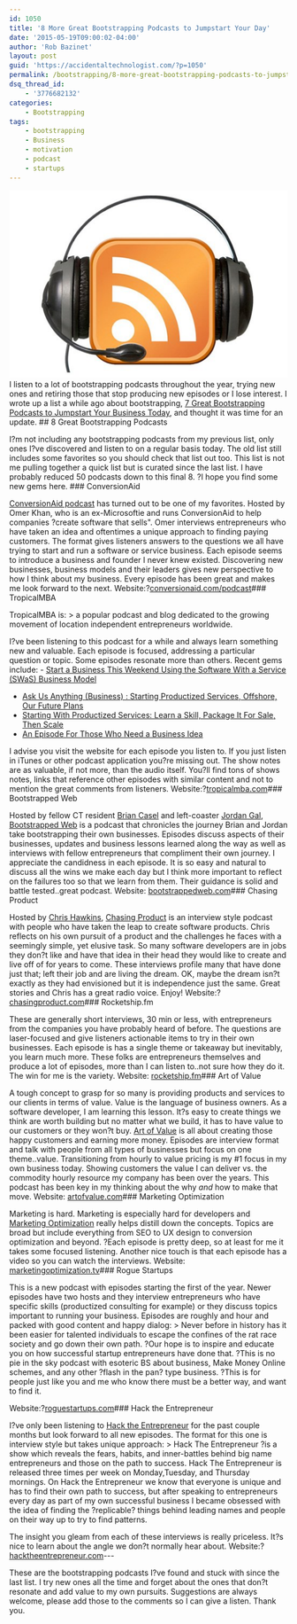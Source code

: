 ```yaml
---
id: 1050
title: '8 More Great Bootstrapping Podcasts to Jumpstart Your Day'
date: '2015-05-19T09:00:02-04:00'
author: 'Rob Bazinet'
layout: post
guid: 'https://accidentaltechnologist.com/?p=1050'
permalink: /bootstrapping/8-more-great-bootstrapping-podcasts-to-jumpstart-your-day/
dsq_thread_id:
    - '3776682132'
categories:
    - Bootstrapping
tags:
    - bootstrapping
    - Business
    - motivation
    - podcast
    - startups
---
```


![bootstrapping podcasts](/assets/img/2015/05/podcast.jpg "podcast.jpg") I listen to a lot of bootstrapping podcasts throughout the year, trying new ones and retiring those that stop producing new episodes or I lose interest. I wrote up a list a while ago about bootstrapping, [7 Great Bootstrapping Podcasts to Jumpstart Your Business Today](https://accidentaltechnologist.com/entrepreneurship/7-great-bootstrapping-podcasts-to-jumpstart-your-business-today), and thought it was time for an update. ## 8 Great Bootstrapping Podcasts

 I?m not including any bootstrapping podcasts from my previous list, only ones I?ve discovered and listen to on a regular basis today. The old list still includes some favorites so you should check that list out too. This list is not me pulling together a quick list but is curated since the last list. I have probably reduced 50 podcasts down to this final 8. ?I hope you find some new gems here. ### ConversionAid

 [ConversionAid podcast](http://www.conversionaid.com/podcast/) has turned out to be one of my favorites. Hosted by Omer Khan, who is an ex-Microsoftie and runs ConversionAid to help companies ?create software that sells". Omer interviews entrepreneurs who have taken an idea and oftentimes a unique approach to finding paying customers. The format gives listeners answers to the questions we all have trying to start and run a software or service business. Each episode seems to introduce a business and founder I never knew existed. Discovering new businesses, business models and their leaders gives new perspective to how I think about my business. Every episode has been great and makes me look forward to the next. Website:?[conversionaid.com/podcast](http://www.conversionaid.com/podcast/)### TropicalMBA

 TropicalMBA is: > a popular podcast and blog dedicated to the growing movement of location independent entrepreneurs worldwide.

 I?ve been listening to this podcast for a while and always learn something new and valuable. Each episode is focused, addressing a particular question or topic. Some episodes resonate more than others. Recent gems include: - [Start a Business This Weekend Using the Software With a Service (SWaS) Business Model](http://www.tropicalmba.com/swas/)
- [Ask Us Anything (Business) : Starting Productized Services, Offshore, Our Future Plans](http://www.tropicalmba.com/bizquestions/)
- [Starting With Productized Services: Learn a Skill, Package It For Sale, Then Scale](http://www.tropicalmba.com/shopifyninjas/)
- [An Episode For Those Who Need a Business Idea](http://www.tropicalmba.com/businessideas/)
 
 I advise you visit the website for each episode you listen to. If you just listen in iTunes or other podcast application you?re missing out. The show notes are as valuable, if not more, than the audio itself. You?ll find tons of shows notes, links that reference other episodes with similar content and not to mention the great comments from listeners. Website:?[tropicalmba.com](http://www.tropicalmba.com/)### Bootstrapped Web

 Hosted by fellow CT resident [Brian Casel](http://casjam.com/) and left-coaster [Jordan Gal](http://jordangal.com/), [Bootstrapped Web](http://bootstrappedweb.com/) is a podcast that chronicles the journey Brian and Jordan take bootstrapping their own businesses. Episodes discuss aspects of their businesses, updates and business lessons learned along the way as well as interviews with fellow entrepreneurs that compliment their own journey. I appreciate the candidness in each episode. It is so easy and natural to discuss all the wins we make each day but I think more important to reflect on the failures too so that we learn from them. Their guidance is solid and battle tested..great podcast. Website: [bootstrappedweb.com](http://bootstrappedweb.com)### Chasing Product

 Hosted by [Chris Hawkins](http://www.christopherhawkins.com/), [Chasing Product](http://www.chasingproduct.com/) is an interview style podcast with people who have taken the leap to create software products. Chris reflects on his own pursuit of a product and the challenges he faces with a seemingly simple, yet elusive task. So many software developers are in jobs they don?t like and have that idea in their head they would like to create and live off of for years to come. These interviews profile many that have done just that; left their job and are living the dream. OK, maybe the dream isn?t exactly as they had envisioned but it is independence just the same. Great stories and Chris has a great radio voice. Enjoy! Website:?[chasingproduct.com](http://www.chasingproduct.com/)### Rocketship.fm

 These are generally short interviews, 30 min or less, with entrepreneurs from the companies you have probably heard of before. The questions are laser-focused and give listeners actionable items to try in their own businesses. Each episode is has a single theme or takeaway but inevitably, you learn much more. These folks are entrepreneurs themselves and produce a lot of episodes, more than I can listen to..not sure how they do it. The win for me is the variety. Website: [rocketship.fm](http://rocketship.fm)### Art of Value

 A tough concept to grasp for so many is providing products and services to our clients in terms of value. Value is the language of business owners. As a software developer, I am learning this lesson. It?s easy to create things we think are worth building but no matter what we build, it has to have value to our customers or they won?t buy. [Art of Value](http://artofvalue.com/show/) is all about creating those happy customers and earning more money. Episodes are interview format and talk with people from all types of businesses but focus on one theme..value. Transitioning from hourly to value pricing is my #1 focus in my own business today. Showing customers the value I can deliver vs. the commodity hourly resource my company has been over the years. This podcast has been key in my thinking about the why *and* how to make that move. Website: [artofvalue.com](http://artofvalue.com/show/)### Marketing Optimization

 Marketing is hard. Marketing is especially hard for developers and [Marketing Optimization](http://marketingoptimization.tv/) really helps distill down the concepts. Topics are broad but include everything from SEO to UX design to conversion optimization and beyond. ?Each episode is pretty deep, so at least for me it takes some focused listening. Another nice touch is that each episode has a video so you can watch the interviews. Website: [marketingoptimization.tv](http://marketingoptimization.tv)### Rogue Startups

 This is a new podcast with episodes starting the first of the year. Newer episodes have two hosts and they interview entrepreneurs who have specific skills (productized consulting for example) or they discuss topics important to running your business. Episodes are roughly and hour and packed with good content and happy dialog: > Never before in history has it been easier for talented individuals to escape the confines of the rat race society and go down their own path. ?Our hope is to inspire and educate you on how successful startup entrepreneurs have done that. ?This is no pie in the sky podcast with esoteric BS about business, Make Money Online schemes, and any other ?flash in the pan? type business. ?This is for people just like you and me who know there must be a better way, and want to find it.

 Website:?[roguestartups.com](http://www.roguestartups.com/)### Hack the Entrepreneur

 I?ve only been listening to [Hack the Entrepreneur](http://hacktheentrepreneur.com/) for the past couple months but look forward to all new episodes. The format for this one is interview style but takes unique approach: > Hack The Entrepreneur ?is a show which reveals the fears, habits, and inner-battles behind big name entrepreneurs and those on the path to success. Hack The Entrepreneur is released three times per week on Monday,Tuesday, and Thursday mornings. On Hack the Entrepreneur we know that everyone is unique and has to find their own path to success, but after speaking to entrepreneurs every day as part of my own successful business I became obsessed with the idea of finding the ?replicable? things behind leading names and people on their way up to try to find patterns.

 The insight you gleam from each of these interviews is really priceless. It?s nice to learn about the angle we don?t normally hear about. Website:?[hacktheentrepreneur.com](http://hacktheentrepreneur.com/)---

 These are the bootstrapping podcasts I?ve found and stuck with since the last list. I try new ones all the time and forget about the ones that don?t resonate and add value to my own pursuits. Suggestions are always welcome, please add those to the comments so I can give a listen. Thank you.